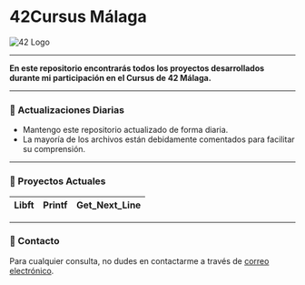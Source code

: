 # 42Cursus Málaga

![42 Logo](https://imgs.search.brave.com/jpNXMdgJ3R9pu-9uya0UyEx_CnxTifc_RwYrFaxBQug/rs:fit:860:0:0/g:ce/aHR0cHM6Ly91cGxv/YWQud2lraW1lZGlh/Lm9yZy93aWtpcGVk/aWEvY29tbW9ucy84/LzhkLzQyX0xvZ28u/c3Zn.svg)

---

**En este repositorio encontrarás todos los proyectos desarrollados durante mi participación en el Cursus de 42 Málaga.**

---

### 📅 Actualizaciones Diarias

- Mantengo este repositorio actualizado de forma diaria.
- La mayoría de los archivos están debidamente comentados para facilitar su comprensión.

---

### 📂 Proyectos Actuales

| Libft  | Printf  | Get_Next_Line  |
|--------|---------|----------------|

---

### 📧 Contacto

Para cualquier consulta, no dudes en contactarme a través de [correo electrónico](mailto:rubendfraga@gmail.com).

